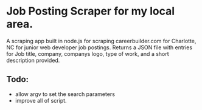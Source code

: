 # Job Posting Scraper for my local area.

A scraping app built in node.js for scraping careerbuilder.com for Charlotte, NC for junior web developer job postings.
Returns a JSON file with entries for Job title, company, companys logo, type of work, and a short description provided.

## Todo:

- allow argv to set the search parameters
- improve all of script.
